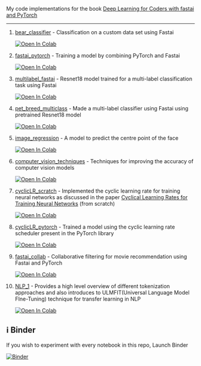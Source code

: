 My code implementations for the book [Deep Learning for Coders with fastai and PyTorch](https://www.oreilly.com/library/view/deep-learning-for/9781492045519/)

-----------------------------------------------------------

1. [bear_classifier](https://github.com/bipinKrishnan/fastai_course/blob/master/bear_classifier.ipynb) - Classification on a custom data set using Fastai

   [![Open In Colab](https://colab.research.google.com/assets/colab-badge.svg)](https://colab.research.google.com/github/bipinKrishnan/fastai_course/blob/master/bear_classifier.ipynb)     

2. [fastai_pytorch](https://github.com/bipinKrishnan/fastai_course/blob/master/fastai_pytorch.ipynb) - Training a model by combining PyTorch and Fastai

   [![Open In Colab](https://colab.research.google.com/assets/colab-badge.svg)](https://colab.research.google.com/github/bipinKrishnan/fastai_course/blob/master/fastai_pytorch.ipynb) 
   
3. [multilabel_fastai](https://github.com/bipinKrishnan/fastai_course/blob/master/multilabel_fastai.ipynb) - Resnet18 model trained for a multi-label classification task using Fastai

   [![Open In Colab](https://colab.research.google.com/assets/colab-badge.svg)](https://colab.research.google.com/github/bipinKrishnan/fastai_course/blob/master/multilabel_fastai.ipynb)
 
4. [pet_breed_multiclass](https://github.com/bipinKrishnan/fastai_course/blob/master/pet_breed_multiclass.ipynb) - Made a multi-label classifier using Fastai using pretrained Resnet18 model 
 
   [![Open In Colab](https://colab.research.google.com/assets/colab-badge.svg)](https://colab.research.google.com/github/bipinKrishnan/fastai_course/blob/master/pet_breed_multiclass.ipynb)
   
5. [image_regression](https://github.com/bipinKrishnan/fastai_course/blob/master/image_regression.ipynb) - A model to predict the centre point of the face

   [![Open In Colab](https://colab.research.google.com/assets/colab-badge.svg)](https://colab.research.google.com/github/bipinKrishnan/fastai_course/blob/master/image_regression.ipynb)
   
6. [computer_vision_techniques](https://github.com/bipinKrishnan/fastai_course/blob/master/computer_vision_techniques.ipynb) - Techniques for improving the accuracy of computer vision models

   [![Open In Colab](https://colab.research.google.com/assets/colab-badge.svg)](https://colab.research.google.com/github/bipinKrishnan/fastai_course/blob/master/computer_vision_techniques.ipynb)
   
7. [cyclicLR_scratch](https://github.com/bipinKrishnan/fastai_course/blob/master/cyclicLR_scratch.ipynb) - Implemented the cyclic learning rate for training neural networks as discussed in the paper [Cyclical Learning Rates for Training Neural Networks](https://arxiv.org/abs/1506.01186) (from scratch)

   [![Open In Colab](https://colab.research.google.com/assets/colab-badge.svg)](https://colab.research.google.com/github/bipinKrishnan/fastai_course/blob/master/cyclicLR_scratch.ipynb)
   
8. [cyclicLR_pytorch](https://github.com/bipinKrishnan/fastai_course/blob/master/cyclicLR_pytorch.ipynb) - Trained a model using the cyclic learning rate scheduler present in the PyTorch library

   [![Open In Colab](https://colab.research.google.com/assets/colab-badge.svg)](https://colab.research.google.com/github/bipinKrishnan/fastai_course/blob/master/cyclicLR_pytorch.ipynb)
   
9. [fastai_collab](https://github.com/bipinKrishnan/fastai_course/blob/master/fastai_collab.ipynb) - Collaborative filtering for movie recommendation using Fastai and PyTorch

   [![Open In Colab](https://colab.research.google.com/assets/colab-badge.svg)](https://colab.research.google.com/github/bipinKrishnan/fastai_course/blob/master/fastai_collab.ipynb)
   
10. [NLP_1](https://github.com/bipinKrishnan/fastai_course/blob/master/NLP_1.ipynb) - Provides a high level overview of different tokenization approaches and also introduces to ULMFIT(Universal Language Model FIne-Tuning) technique for transfer learning in NLP

    [![Open In Colab](https://colab.research.google.com/assets/colab-badge.svg)](https://colab.research.google.com/github/bipinKrishnan/fastai_course/blob/master/NLP_1.ipynb)
    
 ## :information_source: Binder
   If you wish to experiment with every notebook in this repo, Launch Binder 
   
   [![Binder](https://mybinder.org/badge_logo.svg)](https://mybinder.org/v2/gh/bipinKrishnan/fastai_course/master)
   
  
 
   
